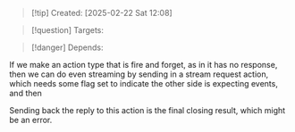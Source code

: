 
>[!tip] Created: [2025-02-22 Sat 12:08]

>[!question] Targets: 

>[!danger] Depends: 

If we make an action type that is fire and forget, as in it has no response, then we can do even streaming by sending in a stream request action, which needs some flag set to indicate the other side is expecting events, and then 

Sending back the reply to this action is the final closing result, which might be an error.